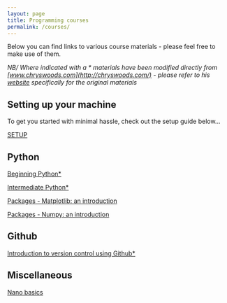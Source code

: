 ```yaml
---
layout: page
title: Programming courses
permalink: /courses/
---
```


Below you can find links to various course materials - please feel free to make use of them.

*NB/ Where indicated with a \* materials have been modified directly from [www.chryswoods.com](http://chryswoods.com/) - please refer to his [website](http://chryswoods.com/) specifically for the original materials*

## Setting up your machine

To get you started with minimal hassle, check out the setup guide below...

[SETUP](Setup/setup)

## Python

[Beginning Python\*](Beginners_python/README)

[Intermediate Python\*](Intermediate_python/README)

[Packages - Matplotlib: an introduction](PythonPackages_matplotlib/README_matplotlib)

[Packages - Numpy: an introduction](PythonPackages_numpy/README_numpy)

## Github

[Introduction to version control using Github\*](Intro_github/README)

## Miscellaneous

[Nano basics](nano_basics/nano_basics)
